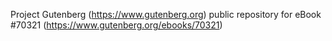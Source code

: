 Project Gutenberg (https://www.gutenberg.org) public repository for
eBook #70321 (https://www.gutenberg.org/ebooks/70321)
